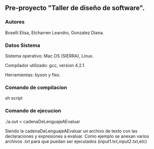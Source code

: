 ## Pre-proyecto "Taller de diseño de software".

### Autores

Boselli Elisa, Etcharren Leandro, Gonzalez Diana.

### Datos Sistema

Sistema operativo: Mac OS (SIERRA), Linux.

Compilador utilizado: gcc, version 4.2.1.

Herramientas: byson y flex.

### Comando de compilacion

sh script 

### Comando de ejecucion

./a.out < cadenaDeLenguajeAEvaluar

Siendo la cadenaDeLenguajeAEvaluar un archivo de texto con las declaraciones y expresiones a evaluar. Como ejemplo
se anexan varios archivos .txt para que puedan ser ejecutados (input1.txt,input2.txt,etc)